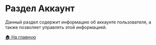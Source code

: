 # Раздел Аккаунт
Данный раздел содержит информацию об аккаунте пользователя, а также позволяет управлять этой информацией.

[🏠 На главную](/README.md)
